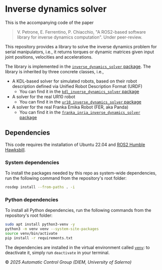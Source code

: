 # Inverse dynamics solver

This is the accompanying code of the paper

> V. Petrone, E. Ferrentino, P. Chiacchio, "A ROS2-based software library for inverse dynamics computation". Under peer-review.

This repository provides a library to solve the inverse dynamics problem for serial manipulators, i.e., it returns torques or dynamic matrices given input joint positions, velocities and accelerations.

The library is implemented in the [`inverse_dynamics_solver` package](./inverse_dynamics_solver/README.md).
The library is inherited by three concrete classes, i.e.,

- A KDL-based solver for simulated robots, based on their robot description defined via Unified Robot Description Format (URDF)
    - You can find it in the [`kdl_inverse_dynamics_solver` package](./kdl_inverse_dynamics_solver/README.md)
- A solver for the real UR10 robot
    - You can find it in the [`ur10_inverse_dynamics_solver` package](./ur10_inverse_dynamics_solver/README.md)
- A solver for the real Franka Emika Robot (FER, aka Panda)
    - You can find it in the [`franka_inria_inverse_dynamics_solver` package](./franka_inria_inverse_dynamics_solver/README.md)

## Dependencies

This code requires the installation of Ubuntu 22.04 and [ROS2 Humble Hawksbill](https://docs.ros.org/en/humble/index.html).

### System dependencies

To install the packages needed by this repo as system-wide dependencies, run the following command from the repository's root folder:

```bash
rosdep install --from-paths . -i
```

### Python dependencies

To install all Python dependencies, run the following commands from the repository's root folder:

```bash
sudo apt install python3-venv -y
python3 -m venv venv --system-site-packages
source venv/bin/activate
pip install -r requirements.txt
```

The dependencies are installed in the virtual environment called [`venv`](./venv/): to deactivate it, simply run `deactivate` in your terminal.

&copy; *2025 Automatic Control Group (DIEM, University of Salerno)*

